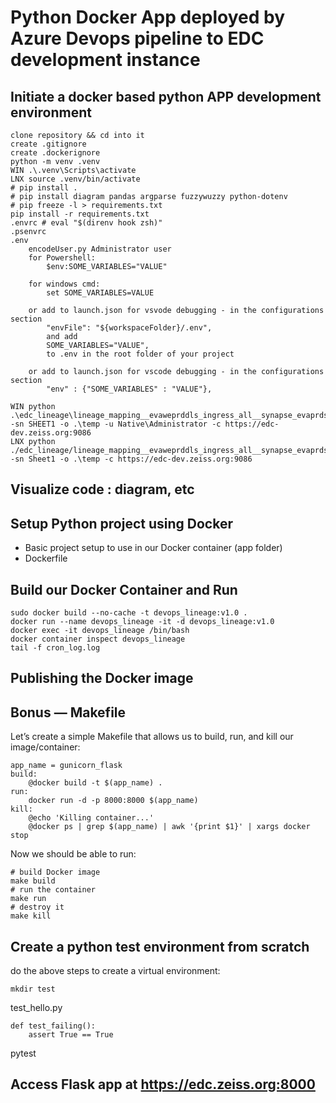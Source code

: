 # Python Docker App deployed by Azure Devops pipeline to EDC development instance

## Initiate a docker based python APP development environment

```
clone repository && cd into it
create .gitignore
create .dockerignore
python -m venv .venv
WIN .\.venv\Scripts\activate 
LNX source .venv/bin/activate
# pip install . 
# pip install diagram pandas argparse fuzzywuzzy python-dotenv
# pip freeze -l > requirements.txt 
pip install -r requirements.txt 
.envrc # eval "$(direnv hook zsh)"
.psenvrc
.env
    encodeUser.py Administrator user
    for Powershell:
        $env:SOME_VARIABLES="VALUE"

    for windows cmd:
        set SOME_VARIABLES=VALUE

    or add to launch.json for vsvode debugging - in the configurations section
        "envFile": "${workspaceFolder}/.env",
        and add
        SOME_VARIABLES="VALUE",
        to .env in the root folder of your project

    or add to launch.json for vscode debugging - in the configurations section
        "env" : {"SOME_VARIABLES" : "VALUE"},

WIN python .\edc_lineage\lineage_mapping__evaweprddls_ingress_all__synapse_evaprdsynspallservice.py -sn SHEET1 -o .\temp -u Native\Administrator -c https://edc-dev.zeiss.org:9086
LNX python ./edc_lineage/lineage_mapping__evaweprddls_ingress_all__synapse_evaprdsynspallservice.py -sn Sheet1 -o .\temp -c https://edc-dev.zeiss.org:9086

```

## Visualize code : diagram, etc

## Setup Python project using Docker

- Basic project setup to use in our Docker container (app folder)
- Dockerfile

## Build our Docker Container and Run

```
sudo docker build --no-cache -t devops_lineage:v1.0 .
docker run --name devops_lineage -it -d devops_lineage:v1.0
docker exec -it devops_lineage /bin/bash
docker container inspect devops_lineage
tail -f cron_log.log
```

## Publishing the Docker image

## Bonus — Makefile

Let’s create a simple Makefile that allows us to build, run, and kill our image/container:

```
app_name = gunicorn_flask
build:
    @docker build -t $(app_name) .
run:
    docker run -d -p 8000:8000 $(app_name)
kill:
    @echo 'Killing container...'
    @docker ps | grep $(app_name) | awk '{print $1}' | xargs docker stop
```

Now we should be able to run:

```
# build Docker image
make build
# run the container
make run
# destroy it
make kill
```

## Create a python test environment from scratch

do the above steps to create a virtual environment:

```
mkdir test
```

test_hello.py

```
def test_failing():
    assert True == True
```

pytest

## Access Flask app at https://edc.zeiss.org:8000
